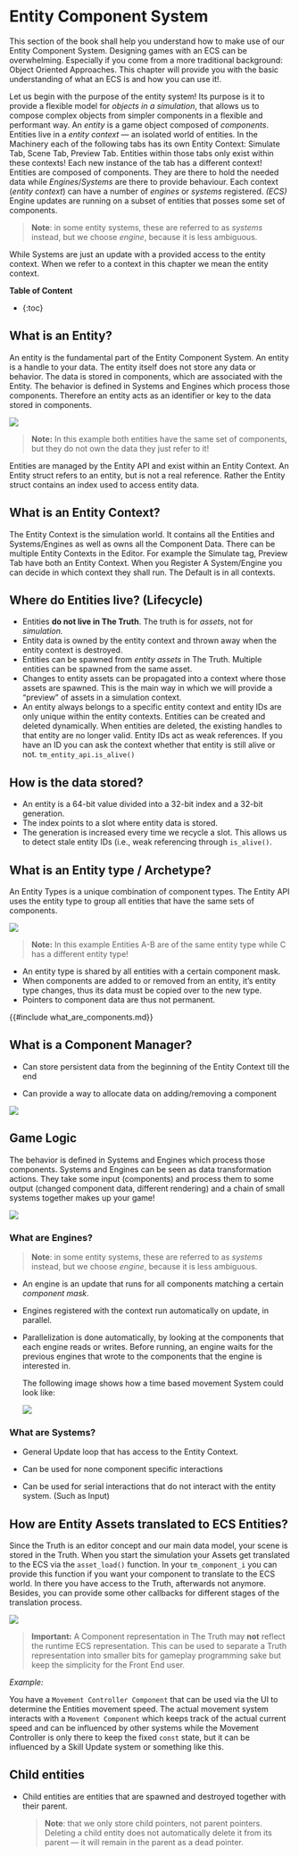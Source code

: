 # Entity Component System

This section of the book shall help you understand how to make use of our Entity Component System. Designing games with an ECS can be overwhelming. Especially if you come from a more traditional background: Object Oriented Approaches. This chapter will provide you with the basic understanding of what an ECS is and how you can use it!. 

Let us begin with the purpose of the entity system! Its purpose is it to provide a flexible model for *objects in a simulation*, that
allows us to compose complex objects from simpler components in a flexible and performant way. An *entity* is a game object composed of *components*. Entities live in a *entity context* — an isolated world of entities. In the Machinery each of the following tabs has its own Entity Context: Simulate Tab, Scene Tab, Preview Tab. Entities within those tabs only exist within these contexts! Each new instance of the tab has a different context! Entities are composed of components. They are there to hold the needed data while *Engines*/*Systems* are there to provide behaviour. Each context (*entity context*) can have a number of *engines* or *systems* registered. *(ECS)* Engine updates are running on a subset of entities that posses some set of components. 

> **Note**: in some entity systems, these are referred to as *systems* instead, but we choose *engine*, because it is less ambiguous.

While Systems are just an update with a provided access to the entity context. When we refer to a context in this chapter we mean the entity context.

**Table of Content**

* {:toc}
## What is an Entity?

An entity is the fundamental part of the Entity Component System. An entity is a handle to your data. The entity itself does not store any data or behavior.  The data is stored in components, which are associated with the Entity. The behavior is defined in Systems and Engines which process those components. Therefore an entity acts as an identifier or key to the data stored in components.

![](https://www.dropbox.com/s/5956267ltb4l14x/tm_guide_entity.png?dl=1)

> **Note:** In this example both entities have the same set of components, but they do not own the data they just refer to it!

Entities are managed by the Entity API and exist within an Entity Context. An Entity struct refers to an entity, but is not a real reference. Rather the Entity struct contains an index used to access entity data.

## What is an Entity Context?

The Entity Context is the simulation world. It contains all the Entities and Systems/Engines as well as owns all the Component Data. There can be multiple Entity Contexts in the Editor. For example the Simulate tag, Preview Tab have both an Entity Context. When you Register A System/Engine you can decide in which context they shall run. The Default is in all contexts. 



## Where do Entities live? (Lifecycle)

- Entities **do not live in The Truth**. The truth is for *assets*, not for *simulation.*
- Entity data is owned by the entity context and thrown away when the entity context is destroyed.
- Entities can be spawned from *entity assets* in The Truth. Multiple entities can be spawned from
  the same asset.
- Changes to entity assets can be propagated into a context where those assets are spawned. This is
  the main way in which we will provide a “preview” of assets in a simulation context.
- An entity always belongs to a specific entity context and entity IDs are only unique within the entity contexts. Entities can be created and deleted dynamically. When entities are deleted, the existing handles to that entity are no longer valid. Entity IDs act as weak references. If you have an ID you can ask the context whether that entity is still alive or not. `tm_entity_api.is_alive()`



## How is the data stored?

- An entity is a 64-bit value divided into a 32-bit index and a 32-bit generation.
- The index points to a slot where entity data is stored.
- The generation is increased every time we recycle a slot. This allows us to detect stale entity
  IDs (i.e., weak referencing through `is_alive()`.



## What is an Entity type / Archetype?

An Entity Types is a unique combination of component types. The Entity API uses the entity type to group all entities that have the same sets of components.

![](https://www.dropbox.com/s/453d1nqrwnsntbw/tm_guide_entity_entity_type.png?dl=1)

> **Note:** In this example Entities A-B are of the same entity type while C has a different entity type!

- An entity type is shared by all entities with a certain component mask.
- When components are added to or removed from an entity, it’s entity type changes, thus its data
  must be copied over to the new type.
- Pointers to component data are thus not permanent.



{{#include what_are_components.md}}



## What is a Component Manager?

- Can store persistent data from the beginning of the Entity Context till the end

- Can provide a way to allocate data on adding/removing a component

  

![](https://www.dropbox.com/s/kre84a4vqouq37z/tm_guide_component_manager.png?dl=1)

## Game Logic

The behavior is defined in Systems and Engines which process those components. Systems and Engines can be seen as data transformation actions. They take some input (components) and process them to some output (changed component data, different rendering) and a chain of small systems together makes up your game!

 ![](https://www.dropbox.com/s/5wqvcf27vvx5b7v/engines.png?dl=1)

### What are Engines?

> **Note**: in some entity systems, these are referred to as *systems* instead, but we choose *engine*, because it is less ambiguous.

- An engine is an update that runs for all components matching a certain *component mask*.

- Engines registered with the context run automatically on update, in parallel.

- Parallelization is done automatically, by looking at the components that each engine reads or writes.
  Before running, an engine waits for the previous engines that wrote to the components that the
  engine is interested in.
  
  The following image shows how a time based movement System could look like:
  
  ![](https://www.dropbox.com/s/vn3n7ai2y28u695/tm_guide_ecs_engine_flow.png?dl=1)
  
  

### What are Systems?

- General Update loop that has access to the Entity Context.

- Can be used for none component specific interactions

- Can be used for serial interactions that do not interact with the entity system. (Such as Input)

  

## How are Entity Assets translated to ECS Entities?

Since the Truth is an editor concept and our main data model, your scene is stored in the Truth. When you start the simulation your Assets get translated to the ECS via the `asset_load()` function. In your `tm_component_i` you can provide this function if you want your component to translate to the ECS world. In there you have access to the Truth, afterwards not anymore. Besides, you can provide some other callbacks for different stages of the translation process. 

![](https://www.dropbox.com/s/ao6cs4fpyx9i078/truth_ecs%20%282%29.png?dl=1)

>  **Important:** A Component representation in The Truth may **not** reflect the runtime ECS representation. This can be used to separate a Truth representation into smaller bits for gameplay programming sake but keep the simplicity for the Front End user.

*Example:*

You have a `Movement Controller Component` that can be used via the UI to determine the Entities movement speed. The actual movement system interacts with a `Movement Component` which keeps track of the actual current speed and can be influenced by other systems while the Movement Controller is only there to keep the fixed `const` state, but it can be influenced by a Skill Update system or something like this.



## Child entities

- Child entities are entities that are spawned and destroyed together with their parent.

  > **Note**: that we only store child pointers, not parent pointers. Deleting a child entity does not
  > automatically delete it from its parent — it will remain in the parent as a dead pointer.

